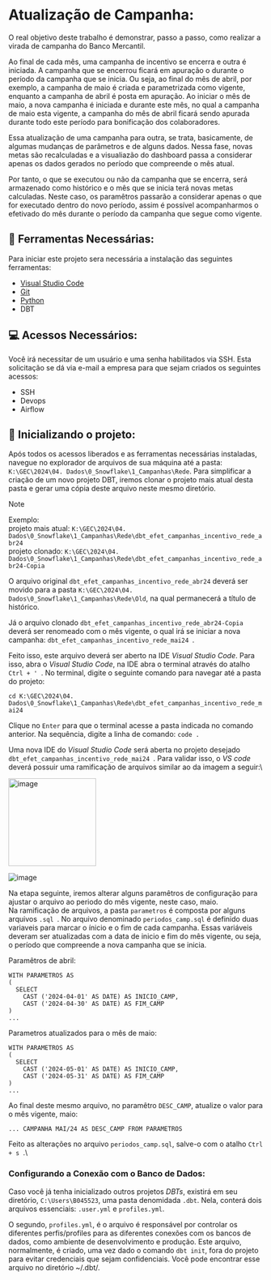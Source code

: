 # Atualização de Campanha:

O real objetivo deste trabalho é demonstrar, passo a passo, como realizar a virada de campanha do Banco Mercantil.

Ao final de cada mês, uma campanha de incentivo se encerra e outra é iniciada. A campanha que se encerrou ficará em apuração o durante o período da campanha que se inicia. Ou seja, ao final do mês de abril, por exemplo, a campanha de maio é criada e parametrizada como vigente, enquanto a campanha de abril é posta em apuração. Ao iniciar o mês de maio, a nova campanha é iniciada e durante este mês, no qual a campanha de maio esta vigente, a campanha do mês de abril ficará sendo apurada durante todo este período para bonificação dos colaboradores.

Essa atualização de uma campanha para outra, se trata, basicamente, de algumas mudanças de parâmetros e de alguns dados. Nessa fase, novas metas são recalculadas e a visualiazão do dashboard passa a considerar apenas os dados gerados no período que compreende o mês atual. 

Por tanto, o que se executou ou não da campanha que se encerra, será armazenado como histórico e o mês que se inicia terá novas metas calculadas. Neste caso, os paramêtros passarão a considerar apenas o que for executado dentro do novo período, assim é possível acompanharmos o efetivado do mês durante o período da campanha que segue como vigente.

## 🔨 Ferramentas Necessárias:

Para iniciar este projeto sera necessária a instalação das seguintes ferramentas:

- [Visual Studio Code](https://code.visualstudio.com/download)
- [Git](https://git-scm.com/downloads)
- [Python](https://www.python.org/downloads/)
- DBT

## :computer: Acessos Necessários:

Você irá necessitar de um usuário e uma senha habilitados via SSH. Esta solicitação se dá via e-mail a empresa para que sejam criados os seguintes acessos:

- SSH
- Devops 
- Airflow

## 🚀 Inicializando o projeto:

Após todos os acessos liberados e as ferramentas necessárias instaladas, navegue no explorador de arquivos de sua máquina até a pasta: ``K:\GEC\2024\04. Dados\0_Snowflake\1_Campanhas\Rede``. Para simplificar a criação de um novo projeto DBT, iremos clonar o projeto mais atual desta pasta e gerar uma cópia deste arquivo neste mesmo diretório.

> [!NOTE]
> Exemplo:\
> projeto mais atual: ``K:\GEC\2024\04. Dados\0_Snowflake\1_Campanhas\Rede\dbt_efet_campanhas_incentivo_rede_abr24`` \
> projeto clonado: ``K:\GEC\2024\04. Dados\0_Snowflake\1_Campanhas\Rede\dbt_efet_campanhas_incentivo_rede_abr24-Copia``

O arquivo original ``dbt_efet_campanhas_incentivo_rede_abr24`` deverá ser movido para a pasta ``K:\GEC\2024\04. Dados\0_Snowflake\1_Campanhas\Rede\Old``, na qual permanecerá a título de histórico. 

Já o arquivo clonado ``dbt_efet_campanhas_incentivo_rede_abr24-Copia`` deverá ser renomeado com o mês vigente, o qual irá se iniciar a nova campanha: ``dbt_efet_campanhas_incentivo_rede_mai24 ``.

Feito isso, este arquivo deverá ser aberto na IDE *Visual Studio Code*. Para isso, abra o *Visual Studio Code*, na IDE abra o terminal através do atalho ``Ctrl + ' ``. No terminal, digite o seguinte comando para navegar até a pasta do projeto:

``
cd K:\GEC\2024\04. Dados\0_Snowflake\1_Campanhas\Rede\dbt_efet_campanhas_incentivo_rede_mai24 
`` 

Clique no ``Enter`` para que o terminal acesse a pasta indicada no comando anterior. Na sequência, digite a linha de comando: ``code .``

Uma nova IDE do *Visual Studio Code* será aberta no projeto desejado ``dbt_efet_campanhas_incentivo_rede_mai24 ``. Para validar isso, o *VS code* deverá possuir uma ramificação de arquivos similar ao da imagem a seguir:\

<img width="173" alt="image" src="https://github.com/Banco-Mercantil/campaign_update/assets/88452990/4196eb9a-9331-41a9-ab21-04bbe0978440">

![image](https://github.com/Banco-Mercantil/campaign_update/assets/88452990/866130d0-20cb-4f17-a672-c7f21c36089a)

Na etapa seguinte, iremos alterar alguns paramêtros de configuração para ajustar o arquivo ao periodo do mês vigente, neste caso, maio.\
Na ramificação de arquivos, a pasta ``parametros`` é composta por alguns arquivos ``.sql ``. No arquivo denominado ``periodos_camp.sql`` é definido duas variaveis para marcar o ínicio e o fim de cada campanha. Essas variáveis deveram ser atualizadas com a data de inicio e fim do mês vigente, ou seja, o período que compreende a nova campanha que se inicia.

Paramêtros de abril:

```
WITH PARAMETROS AS
(
  SELECT 
    CAST ('2024-04-01' AS DATE) AS INICIO_CAMP,
    CAST ('2024-04-30' AS DATE) AS FIM_CAMP
)
...
```

Parametros atualizados para o mês de maio:

```
WITH PARAMETROS AS
(
  SELECT 
    CAST ('2024-05-01' AS DATE) AS INICIO_CAMP,
    CAST ('2024-05-31' AS DATE) AS FIM_CAMP
)
...
```

Ao final deste mesmo arquivo, no paramêtro ``DESC_CAMP``, atualize o valor para o mês vigente, maio:

``
...
CAMPANHA MAI/24 AS DESC_CAMP
FROM PARAMETROS
``

Feito as alterações no arquivo ``periodos_camp.sql``, salve-o com o atalho ``Ctrl + s ``.\

### Configurando a Conexão com o Banco de Dados:

Caso você já tenha inicializado outros projetos *DBTs*, existirá em seu diretório, ``C:\Users\B045523``, uma pasta denomidada ``.dbt``. Nela, conterá dois arquivos essenciais: ``.user.yml`` e ``profiles.yml``.

O segundo, ``profiles.yml``, é o arquivo é responsável por controlar os diferentes perfis/profiles para as diferentes conexões com os bancos de dados, como ambiente de desenvolvimento e produção. Este arquivo, normalmente, é criado, uma vez dado o comando ``dbt init``, fora do projeto para evitar credenciais que sejam confidenciais. Você pode encontrar esse arquivo no diretório ~/.dbt/.































